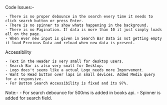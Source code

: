 Code Issues:-

    - There is no proper debounce in the search every time it needs to click search button or press Enter. 
    - There is no spinner to show whats happening in the background.
    - There is no Pagination. If data is more than 10 it just simply loads all on the page.
    - When ever new input is given in Search Bar Data is not getting empty it load Previous Data and reload when new data is present.

Accessibility

    - Text in the Header is very small for desktop users.
    - Search Bar is also very small for Desktop.
    - Logo does't seems like a actual Logo needs more Imporvement.
    - Want to Read button over laps in small devices. Added Media query for a responsive.
    - For Button Search Accessibility is fixed and its 97%.

Note:-
    - For search debounce for 500ms is added in books api.
    - Spinner is added for search field.